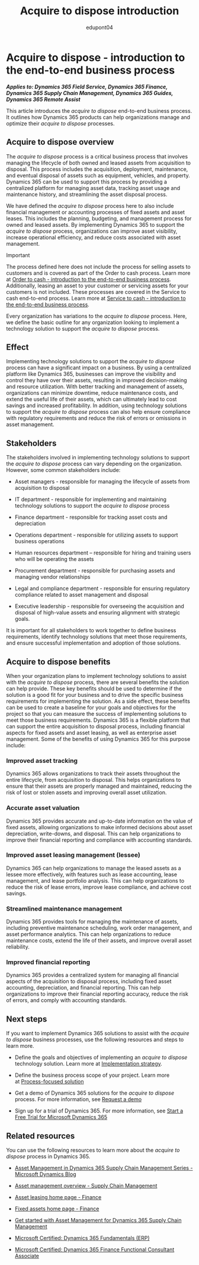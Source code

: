 ﻿---
title:  Acquire to dispose introduction
description: Get an introduction to the acquire to dispose end-to-end business process. Learn how Dynamics 365 apps can help organizations manage and optimize their acquire to dispose processes.
ms.date: 04/05/2023
ms.topic: conceptual
author: edupont04
ms.author: archanap

---

# Acquire to dispose - introduction to the end-to-end business process

***Applies to: Dynamics 365 Field Service, Dynamics 365 Finance, Dynamics 365 Supply Chain Management, Dynamics 365 Guides, Dynamics 365 Remote Assist***

This article introduces the *acquire to dispose* end-to-end business process. It outlines how Dynamics 365 products can help organizations manage and optimize their *acquire to dispose* processes.

## Acquire to dispose overview

The *acquire to dispose* process is a critical business process that involves managing the lifecycle of both owned and leased assets from acquisition to disposal. This process includes the acquisition, deployment, maintenance, and eventual disposal of assets such as equipment, vehicles, and property. Dynamics 365 can be used to support this process by providing a centralized platform for managing asset data, tracking asset usage and maintenance history, and streamlining the asset disposal process.

We have defined the *acquire to dispose* process here to also include financial management or accounting processes of fixed assets and asset leases. This includes the planning, budgeting, and management process for owned and leased assets. By implementing Dynamics 365 to support the *acquire to dispose* process, organizations can improve asset visibility, increase operational efficiency, and reduce costs associated with asset management.

> [!IMPORTANT]
> The process defined here does not include the process for selling assets to customers and is covered as part of the Order to cash process. Learn more at [Order to cash - introduction to the end-to-end business process](order-to-cash-introduction.md). Additionally, leasing an asset to your customer or servicing assets for your customers is not included. These processes are covered in the Service to cash end-to-end process. Learn more at [Service to cash - introduction to the end-to-end business process](service-to-cash-introduction.md).  

Every organization has variations to the *acquire to dispose* process. Here, we define the basic outline for any organization looking to implement a technology solution to support the *acquire to dispose* process.

## Effect

Implementing technology solutions to support the *acquire to dispose* process can have a significant impact on a business. By using a centralized platform like Dynamics 365, businesses can improve the visibility and control they have over their assets, resulting in improved decision-making and resource utilization. With better tracking and management of assets, organizations can minimize downtime, reduce maintenance costs, and extend the useful life of their assets, which can ultimately lead to cost savings and increased profitability. In addition, using technology solutions to support the *acquire to dispose* process can also help ensure compliance with regulatory requirements and reduce the risk of errors or omissions in asset management.

## Stakeholders

The stakeholders involved in implementing technology solutions to support the *acquire to dispose* process can vary depending on the organization. However, some common stakeholders include:

- Asset managers - responsible for managing the lifecycle of assets from acquisition to disposal

- IT department - responsible for implementing and maintaining technology solutions to support the *acquire to dispose* process

- Finance department - responsible for tracking asset costs and depreciation

- Operations department - responsible for utilizing assets to support business operations

- Human resources department – responsible for hiring and training users who will be operating the assets

- Procurement department - responsible for purchasing assets and managing vendor relationships

- Legal and compliance department - responsible for ensuring regulatory compliance related to asset management and disposal

- Executive leadership - responsible for overseeing the acquisition and disposal of high-value assets and ensuring alignment with strategic goals.

It is important for all stakeholders to work together to define business requirements, identify technology solutions that meet those requirements, and ensure successful implementation and adoption of those solutions.

## Acquire to dispose benefits

When your organization plans to implement technology solutions to assist with the *acquire to dispose* process, there are several benefits the solution can help provide. These key benefits should be used to determine if the solution is a good fit for your business and to drive the specific business requirements for implementing the solution. As a side effect, these benefits can be used to create a baseline for your goals and objectives for the project so that you can measure the success of implementing solutions to meet those business requirements. Dynamics 365 is a flexible platform that can support the entire acquisition to disposal process, including financial aspects for fixed assets and asset leasing, as well as enterprise asset management. Some of the benefits of using Dynamics 365 for this purpose include:

### Improved asset tracking

Dynamics 365 allows organizations to track their assets throughout the entire lifecycle, from acquisition to disposal. This helps organizations to ensure that their assets are properly managed and maintained, reducing the risk of lost or stolen assets and improving overall asset utilization.

### Accurate asset valuation

Dynamics 365 provides accurate and up-to-date information on the value of fixed assets, allowing organizations to make informed decisions about asset depreciation, write-downs, and disposal. This can help organizations to improve their financial reporting and compliance with accounting standards.

### Improved asset leasing management (lessee)

Dynamics 365 can help organizations to manage the leased assets as a lessee more effectively, with features such as lease accounting, lease management, and lease portfolio analysis. This can help organizations to reduce the risk of lease errors, improve lease compliance, and achieve cost savings.

### Streamlined maintenance management

Dynamics 365 provides tools for managing the maintenance of assets, including preventive maintenance scheduling, work order management, and asset performance analytics. This can help organizations to reduce maintenance costs, extend the life of their assets, and improve overall asset reliability.

### Improved financial reporting

Dynamics 365 provides a centralized system for managing all financial aspects of the acquisition to disposal process, including fixed asset accounting, depreciation, and financial reporting. This can help organizations to improve their financial reporting accuracy, reduce the risk of errors, and comply with accounting standards.

## Next steps

If you want to implement Dynamics 365 solutions to assist with the *acquire to dispose* business processes, use the following resources and steps to learn more.

- Define the goals and objectives of implementing an *acquire to dispose* technology solution. Learn more at [Implementation strategy](../implementation-guide/implementation-strategy.md).

- Define the business process scope of your project. Learn more at [Process-focused solution](../implementation-guide/process-focused-solution.md)

- Get a demo of Dynamics 365 solutions for the *acquire to dispose* process. For more information, see [Request a demo](https://dynamics.microsoft.com/)

- Sign up for a trial of Dynamics 365. For more information, see [Start a Free Trial for Microsoft Dynamics 365](https://dynamics.microsoft.com/dynamics-365-free-trial/)

## Related resources

You can use the following resources to learn more about the *acquire to dispose* process in Dynamics 365.

- [Asset Management in Dynamics 365 Supply Chain Management Series - Microsoft Dynamics Blog](https://community.dynamics.com/blogs/post/?postid=cd219602-2708-4b4a-9d62-3af9b4e63e10)

- [Asset management overview - Supply Chain Management](/dynamics365/supply-chain/asset-management/)

- [Asset leasing home page - Finance](/dynamics365/finance/asset-leasing/asset-leasing-homepage)

- [Fixed assets home page - Finance](/dynamics365/finance/fixed-assets/fixed-assets)

- [Get started with Asset Management for Dynamics 365 Supply Chain Management](/training/modules/get-started-asset-management/)

- [Microsoft Certified: Dynamics 365 Fundamentals (ERP)](/certifications/d365-fundamentals-finance-and-operations-apps-erp/)

- [Microsoft Certified: Dynamics 365 Finance Functional Consultant Associate](/certifications/d365-functional-consultant-financials/)

<!--## Tags
*Stakeholders:* Accounts payable, Accounts receivable, Administrative, Audit, Customer services, Finance, Human resources, Merchandising, Operations, Production, Project management, Purchasing, Retail store operations, Service operations, Treasury

*Products:* Dynamics 365 Field Service, Dynamics 365 Finance, Dynamics 365 Supply Chain Management, Dynamics 365 Guides, Dynamics 365 Remote Assist
